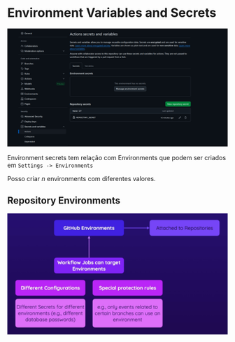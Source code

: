 # Environment Variables and Secrets

![alt text](<../assets/Screenshot from 2025-06-17 09-57-58.png>)

Environment secrets tem relação com Environments que podem ser criados em `Settings -> Environments`

Posso criar _n_ environments com diferentes valores.

## Repository Environments

![alt text](<../assets/Screenshot from 2025-06-17 09-55-05.png>)

